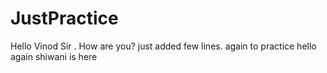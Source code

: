 # JustPractice
Hello Vinod Sir . How are you?
just added few lines. again to practice 
hello again shiwani is here

